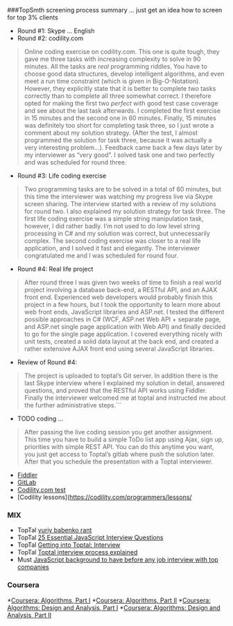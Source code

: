 ###TopSmth screening process summary ... just get an idea how to screen for top 3% clients
* Round #1: Skype ... English
* Round #2: codility.com

> Online coding exercise on codility.com. This one is quite tough, they gave me three tasks with increasing complexity to solve in 90 minutes. All the tasks are *real* programming riddles. You have to choose good data structures, develop intelligent algorithms, and even meet a run time constraint (which is given in Big-O-Notation). However, they explicitly state that it is better to complete two tasks correctly than to complete all three somewhat correct. I therefore opted for making the first two *perfect* with good test case coverage and see about the last task afterwards. I completed the first exercise in 15 minutes and the second one in 60 minutes. Finally, 15 minutes was definitely too short for completing task three, so I just wrote a comment about my solution strategy. (After the test, I almost programmed the solution for task three, because it was actually a very interesting problem…). Feedback came back a few days later by my interviewer as “very good”. I solved task one and two perfectly and was scheduled for round three.

* Round #3: Life coding exercise

> Two programming tasks are to be solved in a total of 60 minutes, but this time the interviewer was watching my progress live via Skype screen sharing. The interview started with a review of my solutions for round two. I also explained my solution strategy for task three. The first life coding exercise was a simple string manipulation task, however,  I did rather badly. I’m not used to do low level string processing in C# and my solution was correct, but unnecessarily complex. The second coding exercise was closer to a real life application, and I solved it fast and elegantly. The interviewer congratulated me and I was scheduled for round four.

* Round #4: Real life project

> After round three I was given two weeks of time to finish a real world project involving a database back-end, a RESTful API, and an AJAX front end. Experienced web developers would probably finish this project in a few hours, but I took the opportunity to learn more about web front ends, JavaScript libraries and ASP.net. I tested the different possible approaches in C# (WCF, ASP.net Web API + separate page, and ASP.net single page application with Web API) and finally decided to go for the single page application. I covered everything nicely with unit tests, created a solid data layout at the back end, and created a rather extensive AJAX front end using several JavaScript libraries.

* Review of Round #4: 

> The project is uploaded to toptal’s Git server. In addition there is the last Skype interview where I explained my solution in detail, answered questions, and proved that the RESTful API works using Fiddler. Finally the interviewer welcomed me at toptal and instructed me about the further administrative steps.```

* TODO coding ... 

> After passing the live coding session you get another assignment. This time you have to build a simple ToDo list app using Ajax, sign up, priorities with simple REST API. You can do this anytime you want, you just get access to Toptal’s gitlab where push the solution later. After that you schedule the presentation with a Toptal interviewer.

  * [Fiddler](http://www.telerik.com/fiddler)
  * [GitLab](https://about.gitlab.com/) 
  * [Codility.com test](https://codility.com/demo/take-sample-test/)
  * [Codility lessons](https://codility.com/programmers/lessons/
  
### MIX
* TopTal [yuriy babenko rant](http://yuriybabenko.com/blog/my-experience-joining-toptal)
* TopTal [25 Essential JavaScript Interview Questions](http://www.toptal.com/javascript/interview-questions)
* TopTal [Getting into Toptal: Interview](https://medium.com/@jsuchal/getting-into-toptal-7eecd8d21cd3)
* TopTal [Toptal interview process explained](http://julienrenaux.fr/2015/06/18/toptal-interview-process-explained/)
* Must [JavaScript background to have before any job interview with top companies](http://julienrenaux.fr/2015/05/25/javascript-background-to-have-before-any-job-interview-with-top-companies/)

### Coursera
*[Coursera: Algorithms, Part I](https://www.coursera.org/course/algs4partI)
*[Coursera: Algorithms, Part II](https://www.coursera.org/course/algs4partII)
*[Coursera: Algorithms: Design and Analysis, Part I](https://www.coursera.org/course/algo)
*[Coursera: Algorithms: Design and Analysis, Part II](https://www.coursera.org/course/algo2)
